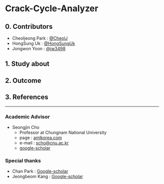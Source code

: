 # Crack-Cycle-Analyzer

## 0. Contributors
- Cheoljeong Park : [@CheolJ](https://github.com/CheolJ)
- HongSung Uk : [@HongSungUk](http://github.com/HongSungUk)
- Jongwon Yoon : [@jw3498](http://github.com/jw3498)

## 1. Study about

## 2. Outcome

## 3. References

-------------------------------------------

### Academic Advisor
- Seongjin Cho
    - Professor at Chungnam National University
    - page : [amlkorea.com](http://amlkorea.com)
    - e-mail : scho@cnu.ac.kr
    - [google-scholar](https://scholar.google.co.kr/citations?user=fPkDoGsAAAAJ&hl=ko)

### Special thanks
- Chan Park : [Google-scholar](https://scholar.google.co.kr/citations?user=WbTl5V0AAAAJ&hl=ko)
- Jeongbeom Kang : [Google-scholar]()